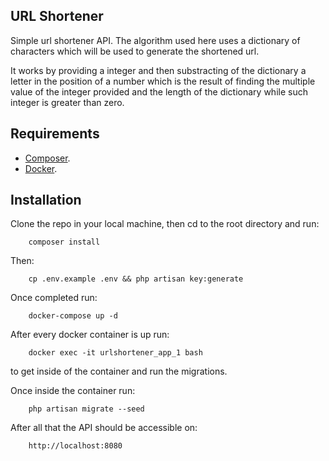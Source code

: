 ## URL Shortener

Simple url shortener API. The algorithm used here uses a dictionary of characters which will be used to generate the shortened url.

It works by providing a integer and then substracting of the dictionary a letter in the position of a number which is the result of finding the multiple value of the integer provided and the length of the dictionary while such integer is greater than zero.

## Requirements

- [Composer](https://getcomposer.org/download/).
- [Docker](https://www.docker.com/products/docker-desktop).


## Installation

Clone the repo in your local machine, then cd to the root directory and run:
```
    composer install
```

Then:
```
    cp .env.example .env && php artisan key:generate
```

Once completed run:
```
    docker-compose up -d
```

After every docker container is up
run:
```
    docker exec -it urlshortener_app_1 bash
```
to get inside of the container and run the migrations.

Once inside the container run:
```
    php artisan migrate --seed
```

After all that the API should be accessible on: 
``` 
    http://localhost:8080
```
